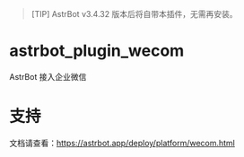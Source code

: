 > [TIP]
> AstrBot v3.4.32 版本后将自带本插件，无需再安装。


# astrbot_plugin_wecom

AstrBot 接入企业微信

# 支持

文档请查看：https://astrbot.app/deploy/platform/wecom.html
